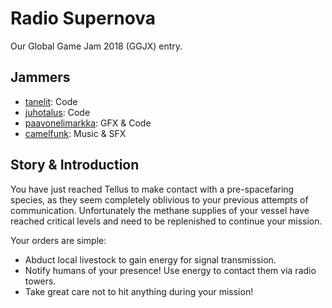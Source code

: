 # Radio Supernova

Our Global Game Jam 2018 (GGJX) entry.

## Jammers

- [tanelit](https://github.com/tanelir): Code
- [juhotalus](https://github.com/juhotalus): Code
- [paavonelimarkka](https://github.com/paavonelimarkka): GFX & Code
- [camelfunk](https://github.com/camelfunk): Music & SFX

## Story & Introduction

You have just reached Tellus to make contact with a pre-spacefaring species, as they seem completely oblivious to your previous attempts of communication. Unfortunately the methane supplies of your vessel have reached critical levels and need to be replenished to continue your mission.

Your orders are simple:
- Abduct local livestock to gain energy for signal transmission.
- Notify humans of your presence! Use energy to contact them via radio towers.
- Take great care not to hit anything during your mission!
